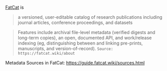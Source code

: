 [FatCat](https://fatcat.wiki) is

> a versioned, user-editable catalog of research publications including journal articles, conference proceedings, and datasets

> Features include archival file-level metadata (verified digests and long-term copies), an open, documented API, and work/release indexing (eg, distinguishing between and linking pre-prints, manuscripts, and version-of-record). `Source: https://fatcat.wiki/about`


Metadata Sources in FatCat: https://guide.fatcat.wiki/sources.html